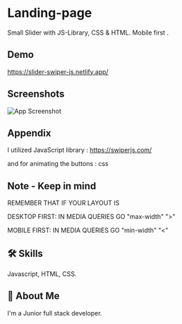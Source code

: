 # Landing-page

Small Slider with JS-Library, CSS & HTML.
Mobile first .

## Demo
https://slider-swiper-js.netlify.app/

## Screenshots
![App Screenshot](screenshot/SCR-20240325-rfnr.png )



## Appendix

I utilized JavaScript library : https://swiperjs.com/

and for animating the buttons : css


## Note - Keep in mind
REMEMBER THAT IF YOUR LAYOUT IS 

DESKTOP FIRST: IN MEDIA QUERIES GO "max-width" ">"

MOBILE FIRST: IN MEDIA QUERIES GO "min-width"  "<"



## 🛠 Skills
Javascript, HTML, CSS.


## 🚀 About Me
I'm a Junior full stack developer.
